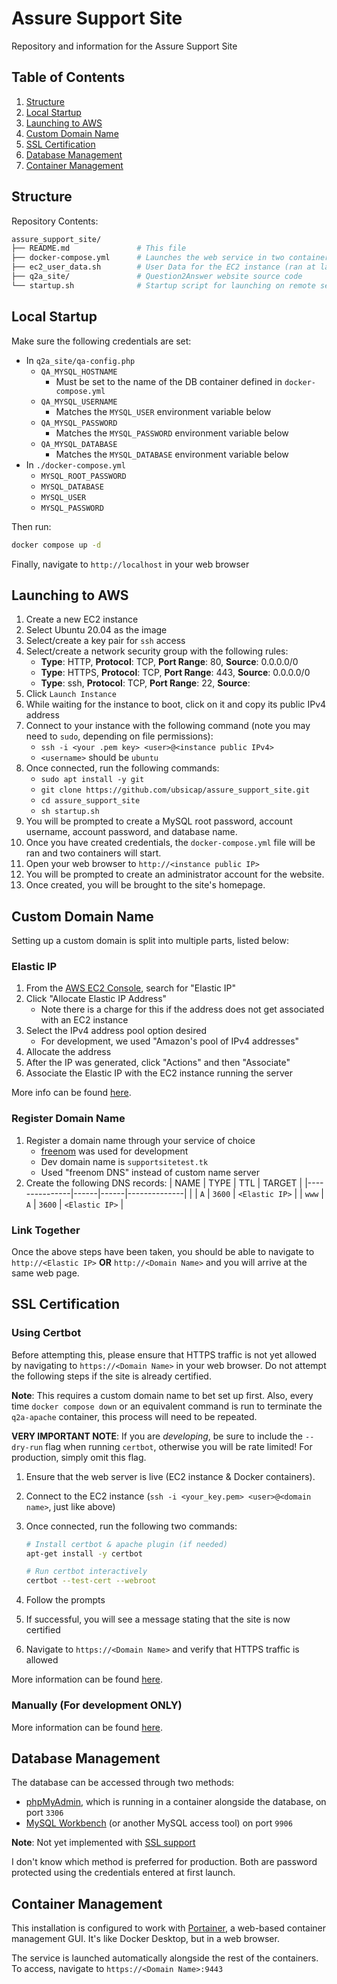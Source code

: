 # Assure Support Site

Repository and information for the Assure Support Site

## Table of Contents

1. [Structure](#structure)
1. [Local Startup](#local-startup)
1. [Launching to AWS](#launching-to-aws)
1. [Custom Domain Name](#custom-domain-name)
1. [SSL Certification](#ssl-certification)
1. [Database Management](#database-management)
1. [Container Management](#container-management)

## Structure

Repository Contents:

```sh
assure_support_site/
├── README.md               # This file
├── docker-compose.yml      # Launches the web service in two containers
├── ec2_user_data.sh        # User Data for the EC2 instance (ran at launch)
├── q2a_site/               # Question2Answer website source code
└── startup.sh              # Startup script for launching on remote server
```

## Local Startup

Make sure the following credentials are set:

- In `q2a_site/qa-config.php`
  - `QA_MYSQL_HOSTNAME`
    - Must be set to the name of the DB container defined in `docker-compose.yml`
  - `QA_MYSQL_USERNAME`
    - Matches the `MYSQL_USER` environment variable below
  - `QA_MYSQL_PASSWORD`
    - Matches the `MYSQL_PASSWORD` environment variable below
  - `QA_MYSQL_DATABASE`
    - Matches the `MYSQL_DATABASE` environment variable below
- In `./docker-compose.yml`
  - `MYSQL_ROOT_PASSWORD`
  - `MYSQL_DATABASE`
  - `MYSQL_USER`
  - `MYSQL_PASSWORD`

Then run:

```sh
docker compose up -d
```

Finally, navigate to `http://localhost` in your web browser

## Launching to AWS

1. Create a new EC2 instance
1. Select Ubuntu 20.04 as the image
1. Select/create a key pair for `ssh` access
1. Select/create a network security group with the following rules:
   - **Type**: HTTP, **Protocol**: TCP, **Port Range**: 80, **Source**: 0.0.0.0/0
   - **Type**: HTTPS, **Protocol**: TCP, **Port Range**: 443, **Source**: 0.0.0.0/0
   - **Type**: ssh, **Protocol**: TCP, **Port Range**: 22, **Source**: <Your IP>
1. Click `Launch Instance`
1. While waiting for the instance to boot, click on it and copy its public IPv4 address
1. Connect to your instance with the following command (note you may need to `sudo`, depending on file permissions):
   - `ssh -i <your .pem key> <user>@<instance public IPv4>`
   - `<username>` should be `ubuntu`
1. Once connected, run the following commands:
   - `sudo apt install -y git`
   - `git clone https://github.com/ubsicap/assure_support_site.git`
   - `cd assure_support_site`
   - `sh startup.sh`
1. You will be prompted to create a MySQL root password, account username, account password, and database name.
1. Once you have created credentials, the `docker-compose.yml` file will be ran and two containers will start.
1. Open your web browser to `http://<instance public IP>`
1. You will be prompted to create an administrator account for the website.
1. Once created, you will be brought to the site's homepage.

## Custom Domain Name

Setting up a custom domain is split into multiple parts, listed below:

### Elastic IP

1. From the [AWS EC2 Console](https://console.aws.amazon.com/ec2/v2/home?#), search for "Elastic IP"
1. Click "Allocate Elastic IP Address"
   - Note there is a charge for this if the address does not get associated with an EC2 instance
1. Select the IPv4 address pool option desired
   - For development, we used "Amazon's pool of IPv4 addresses"
1. Allocate the address
1. After the IP was generated, click "Actions" and then "Associate"
1. Associate the Elastic IP with the EC2 instance running the server

More info can be found [here](https://docs.aws.amazon.com/AWSEC2/latest/UserGuide/elastic-ip-addresses-eip.html).

### Register Domain Name

1. Register a domain name through your service of choice
   - [freenom](https://my.freenom.com/domains.php) was used for development
   - Dev domain name is `supportsitetest.tk`
   - Used "freenom DNS" instead of custom name server
1. Create the following DNS records:
   | NAME | TYPE | TTL | TARGET |
   |---------------|------|------|--------------|
   | | `A` | `3600` | `<Elastic IP>` |
   | `www` | `A` | `3600` | `<Elastic IP>` |

### Link Together

Once the above steps have been taken, you should be able to navigate to `http://<Elastic IP>` **OR** `http://<Domain Name>` and you will arrive at the same web page.

## SSL Certification

### Using Certbot

Before attempting this, please ensure that HTTPS traffic is not yet allowed by navigating to `https://<Domain Name>` in your web browser. Do not attempt the following steps if the site is already certified.

**Note**: This requires a custom domain name to bet set up first. Also, every time `docker compose down` or an equivalent command is run to terminate the `q2a-apache` container, this process will need to be repeated.

**VERY IMPORTANT NOTE**: If you are _developing_, be sure to include the `--dry-run` flag when running `certbot`, otherwise you will be rate limited! For production, simply omit this flag.

1. Ensure that the web server is live (EC2 instance & Docker containers).
1. Connect to the EC2 instance (`ssh -i <your_key.pem> <user>@<domain name>`, just like above)
1. Once connected, run the following two commands:

   ```sh
   # Install certbot & apache plugin (if needed)
   apt-get install -y certbot

   # Run certbot interactively
   certbot --test-cert --webroot
   ```

1. Follow the prompts
1. If successful, you will see a message stating that the site is now certified
1. Navigate to `https://<Domain Name>` and verify that HTTPS traffic is allowed

More information can be found [here](https://certbot.eff.org/instructions?ws=other&os=ubuntufocal).

### Manually (For development ONLY)

More information can be found [here](https://www.digitalocean.com/community/tutorials/how-to-create-a-self-signed-ssl-certificate-for-apache-in-debian-9).

## Database Management

The database can be accessed through two methods:

- [phpMyAdmin](https://www.phpmyadmin.net/), which is running in a container alongside the database, on port `3306`
- [MySQL Workbench](https://www.mysql.com/products/workbench/) (or another MySQL access tool) on port `9906`

**Note**: Not yet implemented with [SSL support](https://blog.zotorn.de/phpmyadmin-docker-image-with-ssl-tls/)

I don't know which method is preferred for production. Both are password protected using the credentials entered at first launch.

## Container Management

This installation is configured to work with [Portainer](https://www.portainer.io/), a web-based container management GUI. It's like Docker Desktop, but in a web browser.

The service is launched automatically alongside the rest of the containers. To access, navigate to `https://<Domain Name>:9443`
